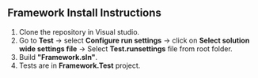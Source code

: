 ## Framework Install Instructions

 1. Clone the repository in Visual studio.
 2. Go to **Test** &#8594; select **Configure run settings** &#8594; click on **Select solution wide settings file** &#8594; Select **Test.runsettings** file from root folder.
 3. Build **"Framework.sln"**.
 4. Tests are in **Framework.Test** project.
